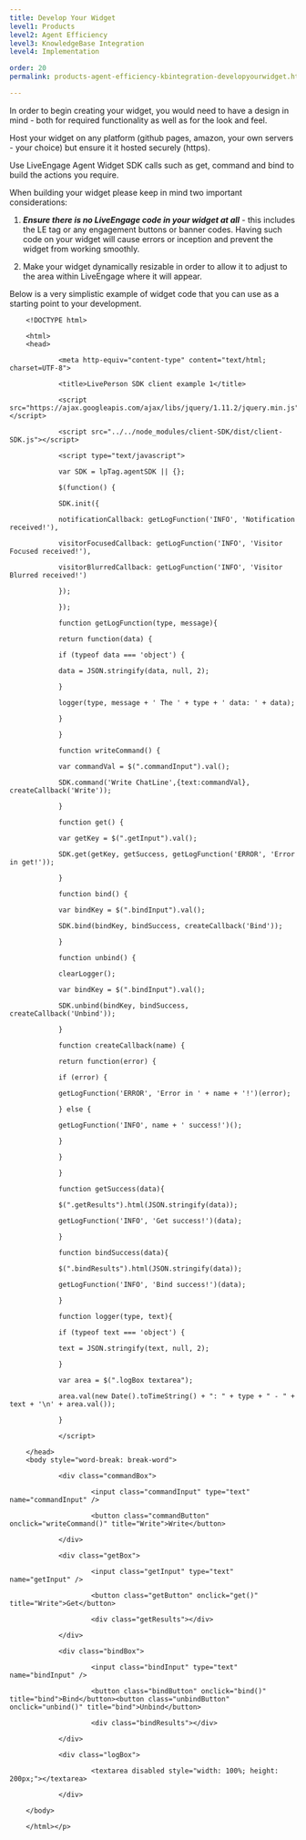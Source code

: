 ```yaml
---
title: Develop Your Widget
level1: Products
level2: Agent Efficiency
level3: KnowledgeBase Integration
level4: Implementation

order: 20
permalink: products-agent-efficiency-kbintegration-developyourwidget.html

---
```


In order to begin creating your widget, you would need to have a design in mind - both for required functionality as well as for the look and feel.

Host your widget on any platform (github pages, amazon, your own servers - your choice) but ensure it it hosted securely (https).

Use LiveEngage Agent Widget SDK calls such as get, command and bind to build the actions you require. 

When building your widget please keep in mind two important considerations:

1. _**Ensure there is no LiveEngage code in your widget at all**_ - this includes the LE tag or any engagement buttons or banner codes.  Having such code on your widget will cause errors or inception and prevent the widget from working smoothly. 

2. Make your widget dynamically resizable in order to allow it to adjust to the area within LiveEngage where it will appear. 

Below is a very simplistic example of widget code that you can use as a starting point to your development. 

        <!DOCTYPE html>

        <html>
        <head>

                <meta http-equiv="content-type" content="text/html; charset=UTF-8"> 

                <title>LivePerson SDK client example 1</title>

                <script src="https://ajax.googleapis.com/ajax/libs/jquery/1.11.2/jquery.min.js"></script>

                <script src="../../node_modules/client-SDK/dist/client-SDK.js"></script>

                <script type="text/javascript">

                var SDK = lpTag.agentSDK || {};

                $(function() {

                SDK.init({

                notificationCallback: getLogFunction('INFO', 'Notification received!'),

                visitorFocusedCallback: getLogFunction('INFO', 'Visitor Focused received!'),

                visitorBlurredCallback: getLogFunction('INFO', 'Visitor Blurred received!')

                });

                });
                  
                function getLogFunction(type, message){
                  
                return function(data) {
                  
                if (typeof data === 'object') {
                  
                data = JSON.stringify(data, null, 2);
                  
                }
                  
                logger(type, message + ' The ' + type + ' data: ' + data);
                  
                }
                  
                }
                  
                function writeCommand() {
                  
                var commandVal = $(".commandInput").val();
                  
                SDK.command('Write ChatLine',{text:commandVal}, createCallback('Write'));
                  
                }
                  
                function get() {
                  
                var getKey = $(".getInput").val();
                  
                SDK.get(getKey, getSuccess, getLogFunction('ERROR', 'Error in get!'));
                  
                }
                  
                function bind() {

                var bindKey = $(".bindInput").val();
                  
                SDK.bind(bindKey, bindSuccess, createCallback('Bind'));
                  
                }

                function unbind() {

                clearLogger();

                var bindKey = $(".bindInput").val();
                  
                SDK.unbind(bindKey, bindSuccess, createCallback('Unbind'));
                  
                }
                  
                function createCallback(name) {
                  
                return function(error) {
                  
                if (error) {
                  
                getLogFunction('ERROR', 'Error in ' + name + '!')(error);
                  
                } else {
                  
                getLogFunction('INFO', name + ' success!')();

                }  
                  
                } 

                }
                  
                function getSuccess(data){
                  
                $(".getResults").html(JSON.stringify(data));
                  
                getLogFunction('INFO', 'Get success!')(data);
                  
                }
                  
                function bindSuccess(data){
                  
                $(".bindResults").html(JSON.stringify(data)); 

                getLogFunction('INFO', 'Bind success!')(data); 

                }
                  
                function logger(type, text){
                  
                if (typeof text === 'object') {
                  
                text = JSON.stringify(text, null, 2);
                  
                }
                  
                var area = $(".logBox textarea");  

                area.val(new Date().toTimeString() + ": " + type + " - " + text + '\n' + area.val());  

                }

                </script>
          
        </head> 
        <body style="word-break: break-word">
          
                <div class="commandBox">
                  
                        <input class="commandInput" type="text" name="commandInput" />

                        <button class="commandButton" onclick="writeCommand()" title="Write">Write</button>

                </div>

                <div class="getBox">
                  
                        <input class="getInput" type="text" name="getInput" />
                  
                        <button class="getButton" onclick="get()" title="Write">Get</button>
                  
                        <div class="getResults"></div>
                  
                </div>
                  
                <div class="bindBox">
                  
                        <input class="bindInput" type="text" name="bindInput" />
                  
                        <button class="bindButton" onclick="bind()" title="bind">Bind</button><button class="unbindButton" onclick="unbind()" title="bind">Unbind</button>
                  
                        <div class="bindResults"></div>
                  
                </div>
                  
                <div class="logBox">
                  
                        <textarea disabled style="width: 100%; height: 200px;"></textarea>
                  
                </div>
          
        </body>
          
        </html></p>